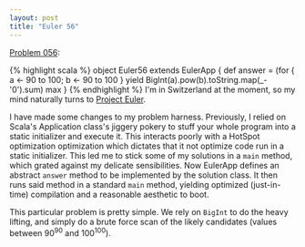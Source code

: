 ```yaml
---
layout: post
title: "Euler 56"
---
```


[Problem 056]\:

{% highlight scala %}
object Euler56 extends EulerApp {
  def answer = (for { a <- 90 to 100; b <- 90 to 100 }
                yield BigInt(a).pow(b).toString.map(_-'0').sum) max
}
{% endhighlight %}
I'm in Switzerland at the moment, so my mind naturally turns to <a href="http://projecteuler.net/">Project Euler</a>.

I have made some changes to my problem harness. Previously, I relied on Scala's Application class's jiggery pokery to stuff your whole program into a static initializer and execute it. This interacts poorly with a HotSpot optimization optimization which dictates that it not optimize code run in a static initializer. This led me to stick some of my solutions in a <code>main</code> method, which grated against my delicate sensibilities. Now EulerApp defines an abstract <code>answer</code> method to be implemented by the solution class. It then runs said method in a standard <code>main</code> method, yielding optimized (just-in-time) compilation and a reasonable aesthetic to boot.

This particular problem is pretty simple. We rely on <code>BigInt</code> to do the heavy lifting, and simply do a brute force scan of the likely candidates (values between 90<sup>90</sup> and 100<sup>100</sup>).


[Problem 056]: http://projecteuler.net/index.php?section=problems&id=56

